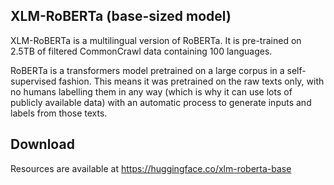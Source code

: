 ## XLM-RoBERTa (base-sized model)

XLM-RoBERTa is a multilingual version of RoBERTa. It is pre-trained on 2.5TB of filtered CommonCrawl data containing 100 languages.

RoBERTa is a transformers model pretrained on a large corpus in a self-supervised fashion. This means it was pretrained on the raw texts only, with no humans labelling them in any way (which is why it can use lots of publicly available data) with an automatic process to generate inputs and labels from those texts.

## Download

Resources are available at https://huggingface.co/xlm-roberta-base
